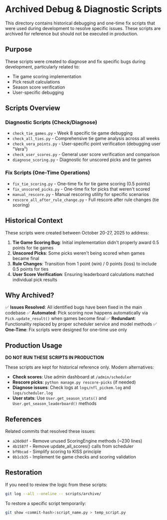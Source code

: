 # Archived Debug & Diagnostic Scripts

This directory contains historical debugging and one-time fix scripts that were used during development to resolve specific issues. These scripts are archived for reference but should not be executed in production.

## Purpose

These scripts were created to diagnose and fix specific bugs during development, particularly related to:
- Tie game scoring implementation
- Pick result calculations
- Season score verification
- User-specific debugging

## Scripts Overview

### Diagnostic Scripts (Check/Diagnose)
- `check_tie_games.py` - Week 8 specific tie game debugging
- `check_all_ties.py` - Comprehensive tie game analysis across all weeks
- `check_vera_points.py` - User-specific point verification (debugging user "Vera")
- `check_user_scores.py` - General user score verification and comparison
- `diagnose_scoring.py` - Diagnostic for unscored picks and tie games

### Fix Scripts (One-Time Operations)
- `fix_tie_scoring.py` - One-time fix for tie game scoring (0.5 points)
- `fix_unscored_picks.py` - One-time fix for picks that weren't scored
- `manual_rescore.py` - Manual rescoring utility for specific scenarios
- `rescore_all_after_rule_change.py` - Full rescore after rule changes (tie scoring)

## Historical Context

These scripts were created between October 20-27, 2025 to address:

1. **Tie Game Scoring Bug**: Initial implementation didn't properly award 0.5 points for tie games
2. **Unscored Picks**: Some picks weren't being scored when games became final
3. **Rule Changes**: Transition from 1 point (win) / 0 points (loss) to include 0.5 points for ties
4. **User Score Verification**: Ensuring leaderboard calculations matched individual pick results

## Why Archived?

✅ **Issues Resolved**: All identified bugs have been fixed in the main codebase
✅ **Automated**: Pick scoring now happens automatically via `Pick.update_result()` when games become final
✅ **Redundant**: Functionality replaced by proper scheduler service and model methods
✅ **One-Time**: Fix scripts were designed for one-time use only

## Production Usage

**DO NOT RUN THESE SCRIPTS IN PRODUCTION**

These scripts are kept for historical reference only. Modern alternatives:

- **Check scores**: Use admin dashboard at `/admin/scheduler`
- **Rescore picks**: `python manage.py rescore-picks` (if needed)
- **Diagnose issues**: Check logs at `logs/nfl_pickem.log` and `logs/scheduler.log`
- **User stats**: Use `User.get_season_stats()` and `User.get_season_leaderboard()` methods

## References

Related commits that resolved these issues:
- `a20d0df` - Remove unused ScoringEngine methods (~230 lines)
- `4b1587f` - Remove update_all_scores() calls from scheduler
- `bf9bcad` - Simplify scoring to KISS principle
- `0b1cb35` - Implement tie game checks and scoring validation

## Restoration

If you need to review the logic from these scripts:
```bash
git log --all --oneline -- scripts/archive/
```

To restore a specific script temporarily:
```bash
git show <commit-hash>:script_name.py > temp_script.py
```
